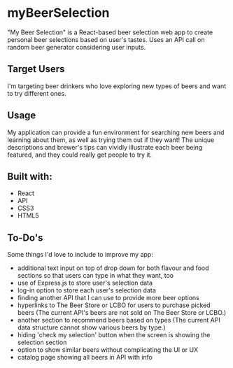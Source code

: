 # myBeerSelection

"My Beer Selection" is a React-based beer selection web app to create personal beer selections based on user's tastes. Uses an API call on random beer generator considering user inputs.

## Target Users
I'm targeting beer drinkers who love exploring new types of beers and want to try different ones.

## Usage
My application can provide a fun environment for searching new beers and learning about them, as well as trying them out if they want! The unique descriptions and brewer's tips can vividly illustrate each beer being featured, and they could really get people to try it.

## Built with:
- React
- API
- CSS3
- HTML5

## To-Do's
Some things I'd love to include to improve my app:
- additional text input on top of drop down for both flavour and food sections so that users can type in what they want, too
- use of Express.js to store user's selection data
- log-in option to store each user's selection data
- finding another API that I can use to provide more beer options 
- hyperlinks to The Beer Store or LCBO for users to purchase picked beers (The current API's beers are not sold on The Beer Store or LCBO.)
- another section to recommend beers based on types (The current API data structure cannot show various beers by type.)
- hiding 'check my selection' button when the screen is showing the selection section
- option to show similar beers without complicating the UI or UX
- catalog page showing all beers in API with info
